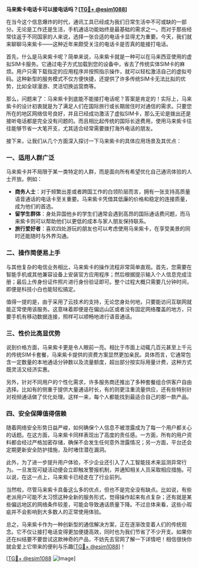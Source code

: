 **马来紫卡电话卡可以接电话吗？[[TG💪+ @esim1088](https://t.me/s/esim1088)]**

在当今这个信息爆炸的时代，通讯工具已经成为我们日常生活中不可或缺的一部分。无论是工作还是生活，手机通话功能始终是最基础的需求之一。而对于那些经常往返于不同国家的人来说，选择一张合适的电话卡显得尤为重要。今天，我们就来聊聊马来紫卡——这种近年来颇受关注的电话卡是否真的能接打电话。

首先，什么是马来紫卡呢？简单来说，马来紫卡就是一种可以在马来西亚使用的虚拟SIM卡服务。它通过电子方式加载到您的设备中，省去了传统实体SIM卡的麻烦。用户只需下载指定的应用程序并按照指示操作，就可以轻松激活自己的虚拟号码。这种新型的服务模式不仅方便快捷，还提供了许多传统SIM卡无法比拟的优势，比如全球漫游、灵活切换运营商等。

那么，问题来了：马来紫卡到底能不能接打电话呢？答案是肯定的！实际上，马来紫卡的设计初衷就是为了满足人们在国际旅行或长期居住时对通信的需求。只要您所在的地区网络信号良好，并且已经成功激活了虚拟SIM卡，那么无论是拨出还是接听电话都是完全没有问题的。而且相比起传统的国际长途费用，使用马来紫卡往往能够节省一大笔开支，尤其适合经常需要拨打海外电话的朋友。

接下来，让我们从几个方面深入探讨一下马来紫卡的具体应用场景及其优点：

### 一、适用人群广泛

马来紫卡并不局限于某一类特定的人群，而是面向所有希望优化自己通讯体验的人士开放。例如：
- **商务人士**：对于频繁出差或者跨国工作的白领阶层而言，拥有一张支持高质量语音通话的电话卡至关重要。马来紫卡凭借其低廉的价格和稳定的连接质量，成为他们的首选。
- **留学生群体**：身处异国他乡的学生们通常会遇到高昂的国际通话费问题，而马来紫卡则可以帮助他们以更低的成本与家人朋友保持联系。
- **旅行爱好者**：喜欢四处游玩的朋友也可以考虑使用马来紫卡，在享受美景的同时还能随时与外界沟通。

### 二、操作简便易上手

与其他复杂的电信业务相比，马来紫卡的操作流程非常简单直观。首先，您需要在智能手机或其他兼容设备上安装官方应用程序；然后根据提示输入个人信息完成注册；最后上传身份证件照片进行身份验证即可。整个过程大概只需要几分钟时间，即便是科技小白也能轻松搞定。

值得一提的是，由于采用了云技术的支持，无论您身处何地，只要能访问互联网就能正常使用该服务。这意味着即便是在偏远山区或者没有固定网络覆盖的地方，只要手机有移动数据连接，照样可以顺畅地进行语音通话。

### 三、性价比高显优势

说到价格方面，马来紫卡更是令人眼前一亮。相比于市面上动辄几百元甚至上千元的传统SIM卡套餐，马来紫卡提供的资费方案显然更加亲民。具体而言，它通常包含一定数量的本地通话分钟数以及流量额度，超出部分按实际用量计费，这种方式既灵活又经济实惠。

另外，针对不同用户的个性化需求，许多服务商还推出了多种套餐组合供客户自由选择。比如有的侧重于提供大量通话时长，有的则更注重流量供应，还有些特别针对视频通话做了优化处理。这样一来，每个人都能找到最适合自己的那一款产品。

### 四、安全保障值得信赖

随着网络安全形势日益严峻，如何确保个人信息不被泄露成为了每一个用户都关心的话题。在这方面，马来紫卡同样表现出了高度的责任感。一方面，所有的用户资料都会经过严格加密存储，确保不会发生任何意外泄露情况；另一方面，平台还会定期更新安全防护措施，及时堵住潜在漏洞。

此外，为了进一步提升用户体验，不少企业还引入了人工智能技术来监测异常行为。一旦发现可疑活动便会立即触发警报机制，并通知相关人员采取相应措施。可以说，在这一点上，马来紫卡已经走在了行业前列。

当然啦，尽管马来紫卡具备这么多的优点，但也不是完全没有缺点。比如说，有些老派用户可能不太习惯这种全新的服务形式，觉得操作起来有点复杂；还有就是某些偏远地区的网络条件较差，可能会导致通话质量下降。不过总体来看，这些小瑕疵并不会影响到大多数人的正常使用体验。

总之，马来紫卡作为一种创新型的通信解决方案，正在逐渐改变着人们的传统观念。它不仅让接打电话变得更加便捷高效，同时也为我们节省了不少开支。如果你还在纠结要不要尝试这款神奇的产品，不妨先去官网了解一下详情吧！相信很快你就会爱上它带来的便利与乐趣[[TG💪+ @esim1088](https://t.me/s/esim1088)]！

[[TG💪+ @esim1088](https://t.me/s/esim1088) ![Image](https://i.postimg.cc/4NQfJmqS/Snipaste-2025-05-13-00-14-12.png)]